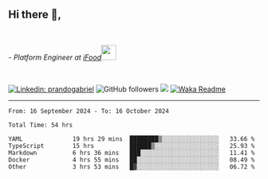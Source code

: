 <h2>Hi there  👋,</h2> </br>

<p><em>- Platform Engineer at <a href="https://www.ifood.com.br/">iFood</a><img src="https://media.giphy.com/media/WUlplcMpOCEmTGBtBW/giphy.gif" width="30"> 
</em></p></br>


[![Linkedin: prandogabriel](https://img.shields.io/badge/-prandogabriel-blue?style=flat-square&logo=Linkedin&logoColor=white&link=https://www.linkedin.com/in/prandogabriel/)](https://www.linkedin.com/in/prandogabriel)
![GitHub followers](https://img.shields.io/github/followers/prandogabriel?label=Follow&style=social)
![](https://visitor-badge.glitch.me/badge?page_id=prandogabriel.prandogabriel)
[![Waka Readme](https://github.com/prandogabriel/prandogabriel/actions/workflows/update-stats.yml.yml/badge.svg)](https://github.com/prandogabriel/prandogabriel/actions/workflows/update-stats.yml.yml)

---

<!--START_SECTION:waka-->

```golang
From: 16 September 2024 - To: 16 October 2024

Total Time: 54 hrs

YAML              19 hrs 29 mins  ████████▒░░░░░░░░░░░░░░░░   33.66 %
TypeScript        15 hrs          ██████▒░░░░░░░░░░░░░░░░░░   25.93 %
Markdown          6 hrs 36 mins   ███░░░░░░░░░░░░░░░░░░░░░░   11.41 %
Docker            4 hrs 55 mins   ██░░░░░░░░░░░░░░░░░░░░░░░   08.49 %
Other             3 hrs 53 mins   █▓░░░░░░░░░░░░░░░░░░░░░░░   06.72 %
```

<!--END_SECTION:waka-->
